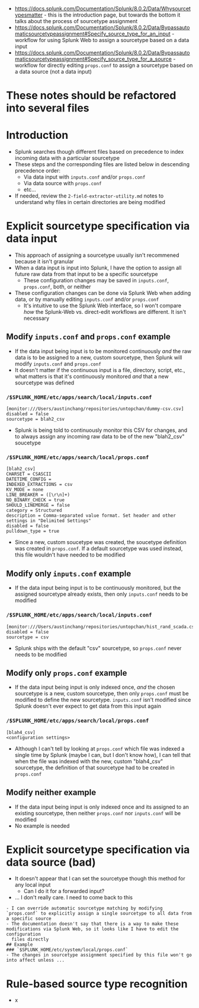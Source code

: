 - https://docs.splunk.com/Documentation/Splunk/8.0.2/Data/Whysourcetypesmatter - this is the introduction page, but towards the bottom it talks about
  the process of sourcetype assignment
- https://docs.splunk.com/Documentation/Splunk/8.0.2/Data/Bypassautomaticsourcetypeassignment#Specify_source_type_for_an_input - workflow for using
  Splunk Web to assign a sourcetype based on a data input
- https://docs.splunk.com/Documentation/Splunk/8.0.2/Data/Bypassautomaticsourcetypeassignment#Specify_source_type_for_a_source - workflow for directly
  editing `props.conf` to assign a sourcetype based on a data source (not a data input)

# These notes should be refactored into several files

# Introduction
- Splunk searches though different files based on precedence to index incoming data with a particular sourcetype
- These steps and the corresponding files are listed below in descending precedence order:
  - Via data input with `inputs.conf` and/or `props.conf`
  - Via data source with `props.conf`
  - etc...
- If needed, review the `2-field-extractor-utility.md` notes to understand why files in certain directories are being modified
# Explicit sourcetype specification via data input
- This approach of assigning a sourcetype usually isn't recommened because it isn't granular
- When a data input is input into Splunk, I have the option to assign all future raw data from that input to be a specific sourcetype
  - These configuration changes may be saved in `inputs.conf`, `props.conf`, both, or neither
- These configuration changes can be done via Splunk Web when adding data, or by manually editing `inputs.conf` and/or `props.conf`
  - It's intuitive to use the Splunk Web interface, so I won't compare *how* the Splunk-Web vs. direct-edit workflows are different. It isn't
    necessary
## Modify `inputs.conf` and `props.conf` example
- If the data input being input is to be monitored continuously *and* the raw data is to be assigned to a new, custom sourcetype, then Splunk will
  modify `inputs.conf` and `props.conf`
- It doesn't matter if the continuous input is a file, directory, script, etc., what matters is that it's continuously monitored *and* that a new
  sourcetype was defined
### `/$SPLUNK_HOME/etc/apps/search/local/inputs.conf`
```
[monitor:///Users/austinchang/repositories/untopchan/dummy-csv.csv]
disabled = false
sourcetype = blah2_csv
```
- Splunk is being told to continuously monitor this CSV for changes, and to always assign any incoming raw data to be of the new "blah2_csv" soucetype
### `/$SPLUNK_HOME/etc/apps/search/local/props.conf`
```
[blah2_csv]
CHARSET = CSASCII
DATETIME_CONFIG = 
INDEXED_EXTRACTIONS = csv
KV_MODE = none
LINE_BREAKER = ([\r\n]+)
NO_BINARY_CHECK = true
SHOULD_LINEMERGE = false
category = Structured
description = Comma-separated value format. Set header and other settings in "Delimited Settings"
disabled = false
pulldown_type = true
```
- Since a new, custom soucetype was created, the soucetype definition was created in `props.conf`. If a default sourcetype was used instead, this file
  wouldn't have needed to be modified
## Modify only `inputs.conf` example
- If the data input being input is to be continuously monitored, but the assigned sourcetype already exists, then only `inputs.conf` needs to be
  modified
### `/$SPLUNK_HOME/etc/apps/search/local/inputs.conf`
```
[monitor:///Users/austinchang/repositories/untopchan/hist_rand_scada.csv]
disabled = false
sourcetype = csv
```
- Splunk ships with the default "csv" sourcetype, so `props.conf` never needs to be modified
## Modify only `props.conf` example
- If the data input being input is only indexed once, *and* the chosen sourcetype is a new, custom sourcetype, then only `props.conf` must be modified
  to define the new sourcetype. `inputs.conf` isn't modified since Splunk doesn't ever expect to get data from this input again
### `/$SPLUNK_HOME/etc/apps/search/local/props.conf`
```
[blah4_csv]
<configuration settings>
```
- Although I can't tell by looking at `props.conf` which file was indexed a single time by Splunk (maybe I can, but I don't know how), I can tell that
  when the file was indexed with the new, custom "blah4_csv" sourcetype, the definition of that sourcetype had to be created in `props.conf`
## Modify neither example
- If the data input being input is only indexed once and its assigned to an existing sourcetype, then neither `props.conf` nor `inputs.conf` will be modified
- No example is needed
# Explicit sourcetype specification via data source (bad)
- It doesn't appear that I can set the sourcetype though this method for any local input
  - Can I do it for a forwarded input?
- ... I don't really care. I need to come back to this
```
- I can override automatic sourcetype matching by modifying `props.conf` to explicitly assign a single sourcetype to all data from a specific source
- The documentation doesn't say that there is a way to make these modifications via Splunk Web, so it looks like I have to edit the configuration
  files directly
## Example
### `$SPLUNK_HOME/etc/system/local/props.conf`
- The changes in sourcetype assignment specified by this file won't go into affect unless ...
```
# Rule-based source type recognition
- x